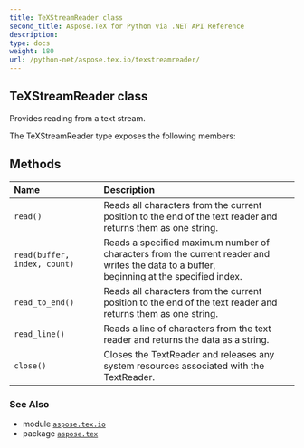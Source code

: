 ```yaml
---
title: TeXStreamReader class
second_title: Aspose.TeX for Python via .NET API Reference
description: 
type: docs
weight: 180
url: /python-net/aspose.tex.io/texstreamreader/
---
```


## TeXStreamReader class

Provides reading from a text stream.



The TeXStreamReader type exposes the following members:
## Methods
| Name | Description |
| :- | :- |
| `read()` | Reads all characters from the current position to the end of the text reader and returns them as one string. |
| `read(buffer, index, count)` | Reads a specified maximum number of characters from the current reader and writes the data to a buffer,<br/>            beginning at the specified index. |
| `read_to_end()` | Reads all characters from the current position to the end of the text reader and returns them as one string. |
| `read_line()` | Reads a line of characters from the text reader and returns the data as a string. |
| `close()` | Closes the TextReader and releases any system resources associated with the TextReader. |

### See Also

* module [`aspose.tex.io`](/tex/python-net/aspose.tex.io/)
* package [`aspose.tex`](/tex/python-net/)

